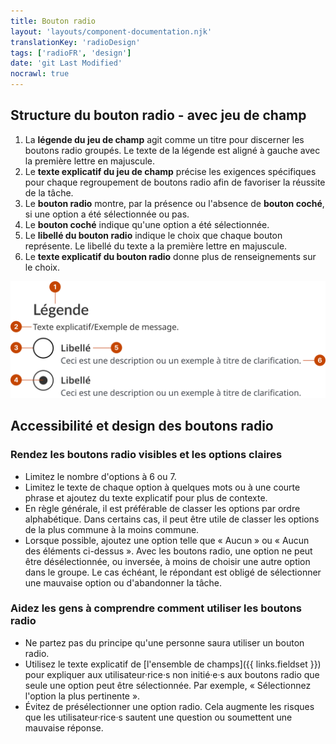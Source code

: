 ```yaml
---
title: Bouton radio
layout: 'layouts/component-documentation.njk'
translationKey: 'radioDesign'
tags: ['radioFR', 'design']
date: 'git Last Modified'
nocrawl: true
---
```


## Structure du bouton radio - avec jeu de champ

<ol class="anatomy-list">
  <li>La <strong>légende du jeu de champ</strong> agit comme un titre pour discerner les boutons radio groupés. Le texte de la légende est aligné à gauche avec la première lettre en majuscule.</li>
  <li>Le <strong>texte explicatif du jeu de champ</strong> précise les exigences spécifiques pour chaque regroupement de boutons radio afin de favoriser la réussite de la tâche.</li>
  <li>Le <strong>bouton radio</strong> montre, par la présence ou l'absence de <strong>bouton coché</strong>, si une option a été sélectionnée ou pas.</li>
  <li>Le <strong>bouton coché</strong> indique qu'une option a été sélectionnée.</li>
  <li>Le <strong>libellé du bouton radio</strong> indique le choix que chaque bouton représente. Le libellé du texte a la première lettre en majuscule.</li>
  <li>Le <strong>texte explicatif du bouton radio</strong> donne plus de renseignements sur le choix.</li>
</ol>

<img class="b-sm b-default p-400" src="/images/fr/components/anatomy/gcds-radio-anatomy.svg" alt="L'anatomie du composant radio identifiant la légende du jeu de champ et son message d'aide, un bouton radio sélectionné, un bouton radio, l'étiquette du bouton radio et son message d'aide qui forme le composant."/>

## Accessibilité et design des boutons radio

### Rendez les boutons radio visibles et les options claires

- Limitez le nombre d'options à 6 ou 7.
- Limitez le texte de chaque option à quelques mots ou à une courte phrase et ajoutez du texte explicatif pour plus de contexte.
- En règle générale, il est préférable de classer les options par ordre alphabétique. Dans certains cas, il peut être utile de classer les options de la plus commune à la moins commune.
- Lorsque possible, ajoutez une option telle que « Aucun » ou « Aucun des éléments ci-dessus ». Avec les boutons radio, une option ne peut être désélectionnée, ou inversée, à moins de choisir une autre option dans le groupe. Le cas échéant, le répondant est obligé de sélectionner une mauvaise option ou d'abandonner la tâche.

### Aidez les gens à comprendre comment utiliser les boutons radio

- Ne partez pas du principe qu'une personne saura utiliser un bouton radio.
- Utilisez le texte explicatif de [l'ensemble de champs]({{ links.fieldset }}) pour expliquer aux utilisateur·rice·s non initié·e·s aux boutons radio que seule une option peut être sélectionnée. Par exemple, « Sélectionnez l'option la plus pertinente ».
- Évitez de présélectionner une option radio. Cela augmente les risques que les utilisateur·rice·s sautent une question ou soumettent une mauvaise réponse.
